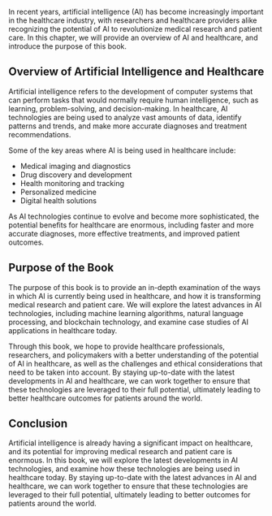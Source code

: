 
In recent years, artificial intelligence (AI) has become increasingly important in the healthcare industry, with researchers and healthcare providers alike recognizing the potential of AI to revolutionize medical research and patient care. In this chapter, we will provide an overview of AI and healthcare, and introduce the purpose of this book.

Overview of Artificial Intelligence and Healthcare
--------------------------------------------------

Artificial intelligence refers to the development of computer systems that can perform tasks that would normally require human intelligence, such as learning, problem-solving, and decision-making. In healthcare, AI technologies are being used to analyze vast amounts of data, identify patterns and trends, and make more accurate diagnoses and treatment recommendations.

Some of the key areas where AI is being used in healthcare include:

* Medical imaging and diagnostics
* Drug discovery and development
* Health monitoring and tracking
* Personalized medicine
* Digital health solutions

As AI technologies continue to evolve and become more sophisticated, the potential benefits for healthcare are enormous, including faster and more accurate diagnoses, more effective treatments, and improved patient outcomes.

Purpose of the Book
-------------------

The purpose of this book is to provide an in-depth examination of the ways in which AI is currently being used in healthcare, and how it is transforming medical research and patient care. We will explore the latest advances in AI technologies, including machine learning algorithms, natural language processing, and blockchain technology, and examine case studies of AI applications in healthcare today.

Through this book, we hope to provide healthcare professionals, researchers, and policymakers with a better understanding of the potential of AI in healthcare, as well as the challenges and ethical considerations that need to be taken into account. By staying up-to-date with the latest developments in AI and healthcare, we can work together to ensure that these technologies are leveraged to their full potential, ultimately leading to better healthcare outcomes for patients around the world.

Conclusion
----------

Artificial intelligence is already having a significant impact on healthcare, and its potential for improving medical research and patient care is enormous. In this book, we will explore the latest developments in AI technologies, and examine how these technologies are being used in healthcare today. By staying up-to-date with the latest advances in AI and healthcare, we can work together to ensure that these technologies are leveraged to their full potential, ultimately leading to better outcomes for patients around the world.
